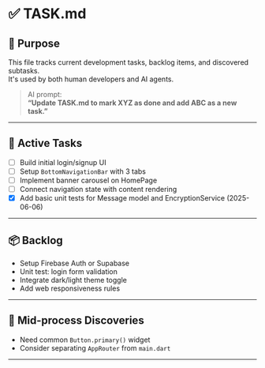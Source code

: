 # ✅ TASK.md

## 📌 Purpose

This file tracks current development tasks, backlog items, and discovered subtasks.  
It's used by both human developers and AI agents.

> AI prompt:  
> **“Update TASK.md to mark XYZ as done and add ABC as a new task.”**

---

## 🔄 Active Tasks

- [ ] Build initial login/signup UI
- [ ] Setup `BottomNavigationBar` with 3 tabs
- [ ] Implement banner carousel on HomePage
- [ ] Connect navigation state with content rendering
- [x] Add basic unit tests for Message model and EncryptionService (2025-06-06)

---

## 📦 Backlog

- Setup Firebase Auth or Supabase
- Unit test: login form validation
- Integrate dark/light theme toggle
- Add web responsiveness rules

---

## 🧠 Mid-process Discoveries

- Need common `Button.primary()` widget
- Consider separating `AppRouter` from `main.dart`

---
